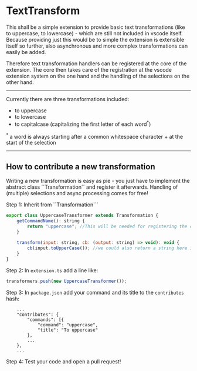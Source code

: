 # TextTransform
This shall be a simple extension to provide basic text transformations (like to uppercase, to lowercase) - which are still not included in vscode itself.
Because providing just this would be to simple the extension is extensible itself so further, also asynchronous and more complex transformations can easily be added. 

Therefore text transformation handlers can be registered at the core of the extension. The core then takes care of the registration at the vscode extension system on the one hand and the handling of the selections on the other hand.

---

Currently there are three transformations included:
- to uppercase
- to lowercase 
- to capitalcase (capitalizing the first letter of each word<sup>*</sup>)

<sup>*</sup> a word is always starting after a common whitespace character + at the start of the selection

---

## How to contribute a new transformation
Writing a new transformation is easy as pie - you just have to implement the abstract class ´´Transformation´´ and register it afterwards. Handling of (multiple) selections and async processing comes for free!

Step 1: Inherit from ``Transformation```
```javascript
export class UppercaseTransformer extends Transformation {
    getCommandName(): string {
        return "uppercase"; //This will be needed for registering the command in package.json
    }
    
    transform(input: string, cb: (output: string) => void): void {        
        cb(input.toUpperCase()); //we could also return a string here instead, the callback is just needed in case of asynchronity
    }
}
```

Step 2:
In ``extension.ts`` add a line like:
```javascript
transformers.push(new UppercaseTransformer());
```

Step 3:
In ``package.json`` add your command and its title to the ``contributes`` hash:
```
    ...
    "contributes": {
        "commands": [{
            "command": "uppercase",
            "title": "To uppercase"
        },
        ...
    },
    ...
```

Step 4: Test your code and open a pull request!
